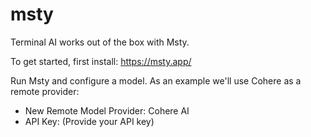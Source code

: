 # msty

Terminal AI works out of the box with Msty.

To get started, first install: https://msty.app/

Run Msty and configure a model. As an example we'll use Cohere as a remote provider:

- New Remote Model Provider: Cohere AI
- API Key: (Provide your API key)
